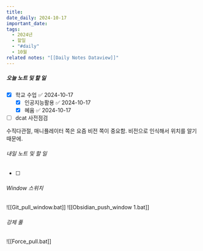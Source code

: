 ```yaml
---
title: 
date_daily: 2024-10-17
important_date: 
tags:
  - 2024년
  - 할일
  - "#daily"
  - 10월
related notes: "[[Daily Notes Dataview]]"
---
```

##### 오늘 노트 및 할 일 
- [x] 학교 수업 ✅ 2024-10-17
	- [x] 인공지능활용 ✅ 2024-10-17
	- [x] 혜윰 ✅ 2024-10-17
- [ ]   dcat 사전점검

수직다관절, 매니퓰레이터 쪽은 요즘 비전 쪽이 중요함. 비전으로 인식해서 위치를 알기 때문에.


###### 내일 노트 및 할 일
- [ ]  


######  Window 스위치
![[Git_pull_window.bat]]
![[Obsidian_push_window 1.bat]]



###### 강제 풀
![[Force_pull.bat]]
